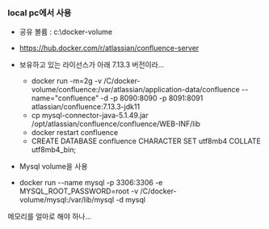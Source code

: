 ### local pc에서 사용

* 공유 볼륨 : c:\docker-volume

* https://hub.docker.com/r/atlassian/confluence-server
* 보유하고 있는 라이선스가 아래 7.13.3 버전이라...
  * docker run -m=2g -v /C/docker-volume/confluence:/var/atlassian/application-data/confluence --name="confluence" -d -p 8090:8090 -p 8091:8091 atlassian/confluence:7.13.3-jdk11
  * cp mysql-connector-java-5.1.49.jar /opt/atlassian/confluence/confluence/WEB-INF/lib
  * docker restart confluence
  * CREATE DATABASE confluence CHARACTER SET utf8mb4 COLLATE utf8mb4_bin;

* Mysql volume을 사용
* docker run --name mysql -p 3306:3306 -e MYSQL_ROOT_PASSWORD=root -v /C/docker-volume/mysql:/var/lib/mysql -d mysql

 메모리를 얼마로 해야 하나...
 
